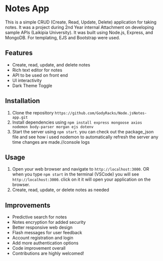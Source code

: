 # Notes App

This is a simple CRUD (Create, Read, Update, Delete) application for taking notes. It was a project during 2nd Year internal Attachment on developing sample APIs (Laikipia University). It was built using Node.js, Express, and MongoDB. For templating, EJS and Bootstrap were used.

## Features

- Create, read, update, and delete notes
- Rich text editor for notes
- API to be used on front end
- UI interactivity
- Dark Theme Toggle

## Installation

1. Clone the repository `https://github.com/GodyRacks/Node.jsNotes-app.git`
2. Install dependencies using `npm install express mongoose axios nodemon body-parser morgan ejs dotenv`
3. Start the server using `npm start`. you can check out the package_json file and see how i used nodemon to automatically refresh the server any time changes are made.//console logs

## Usage

1. Open your web browser and navigate to `http://localhost:3000`. OR when you type `npm start` in the terminal (VSCode) you will see `http://localhost:3000`. click on it it will open your application on the browser.
2. Create, read, update, or delete notes as needed

## Improvements
- Predictive search for notes
- Notes encryption for added security
- Better responsive web design
-  Flash messages for user feedback
- Account registration and login
- Add more authentication options
- Code improvement overall
- Contributions are highly welcomed!

